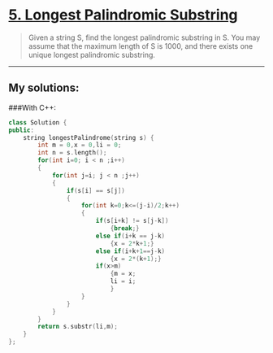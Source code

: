 [5. Longest Palindromic Substring](https://leetcode.com/problems/longest-palindromic-substring/)
==================================
>
>Given a string S, find the longest palindromic substring in S. You may assume that the maximum length of S is 1000, and there exists one unique longest palindromic substring.
>

----------
## My solutions:
###With C++:

```C++
class Solution {
public:
    string longestPalindrome(string s) {
        int m = 0,x = 0,li = 0;
        int n = s.length();
        for(int i=0; i < n ;i++)
        {
            for(int j=i; j < n ;j++)
            {
                if(s[i] == s[j])
                {
                    for(int k=0;k<=(j-i)/2;k++)
                    {
                        if(s[i+k] != s[j-k])
                            {break;}
                        else if(i+k == j-k)
                            {x = 2*k+1;}
                        else if(i+k+1==j-k)
                            {x = 2*(k+1);}
                        if(x>m)
                            {m = x;
                            li = i;
                            }
                    }
                }
            }
        }
        return s.substr(li,m);
    }
};
```
